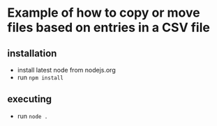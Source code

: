 # Example of how to copy or move files based on entries in a CSV file


## installation

- install latest node from nodejs.org
- run `npm install`

## executing

- run `node .`


